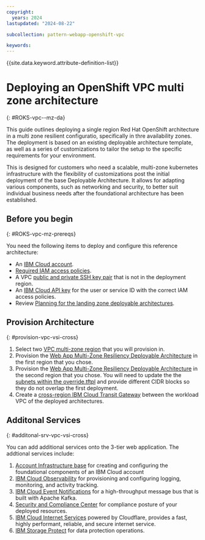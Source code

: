 ```yaml
---
copyright:
  years: 2024
lastupdated: "2024-08-22"

subcollection: pattern-webapp-openshift-vpc

keywords:
---
```

{{site.data.keyword.attribute-definition-list}}

# Deploying an OpenShift VPC multi zone architecture

{: #ROKS-vpc--mz-da}

This guide outlines deploying a single region Red Hat OpenShift architecture in a multi zone resilient configuratio, specifically in thre availability zones. The deployment is based on an existing deployable architecture template, as well as a series of customizations to tailor the setup to the specific requirements for your environment.

This is designed for customers who need a scalable, multi-zone kubernetes infrastructure with the flexibility of customizations post the initial deployment of the base Deployable Architecture. It allows for adapting various components, such as networking and security, to better suit individual business needs after the foundational architecture has been established.

## Before you begin
{: #ROKS-vpc-mz-prereqs}

You need the following items to deploy and configure this reference architecture:

* An [IBM Cloud account](https://cloud.ibm.com/registration).
* [Required IAM access policies](https://github.com/terraform-ibm-modules/terraform-ibm-web-app-mzr-da/tree/main/solutions/e2e#required-iam-access-policies).
* A VPC [public and private SSH key pair](https://cloud.ibm.com/docs/vpc?topic=vpc-ssh-keys&interface=ui) that is not in the deployment region.
* An [IBM Cloud API key](https://cloud.ibm.com/docs/account?topic=account-userapikey&interface=ui) for the user or service ID with the correct IAM access policies.
* Review [Planning for the landing zone deployable architectures](https://cloud.ibm.com/docs/secure-infrastructure-vpc?topic=secure-infrastructure-vpc-plan).

## Provision Architecture
{: #provision-vpc-vsi-cross}

1. Select two [VPC multi-zone region](https://cloud.ibm.com/docs/vpc?topic=vpc-creating-a-vpc-in-a-different-region&interface=cli) that you will provision in.
2. Provision the [Web App Multi-Zone Resiliency Deployable Architecture](https://cloud.ibm.com/catalog/7a4d68b4-cf8b-40cd-a3d1-f49aff526eb3/architecture/deploy-arch-ibm-web-app-mzr-75982e34-7b50-4945-96d9-4f686d669fc9-global) in the first region that you chose.
3. Provision the [Web App Multi-Zone Resiliency Deployable Architecture](https://cloud.ibm.com/catalog/7a4d68b4-cf8b-40cd-a3d1-f49aff526eb3/architecture/deploy-arch-ibm-web-app-mzr-75982e34-7b50-4945-96d9-4f686d669fc9-global) in the second region that you chose.  You will need to update the the [subnets within the override.tftpl](https://github.com/terraform-ibm-modules/terraform-ibm-web-app-mzr-da/blob/main/solutions/e2e/override.tftpl) and provide different CIDR blocks so they do not overlap the first deployment.
4. Create a [cross-region IBM Cloud Transit Gateway](https://cloud.ibm.com/docs/transit-gateway?topic=transit-gateway-ordering-transit-gateway&interface=ui) between the workload VPC of the deployed architectures.

## Additonal Services
{: #additonal-srv-vpc-vsi-cross}

You can add additional services onto the 3-tier web application.  The addtional services include:

1. [Account Infrastructure base](https://cloud.ibm.com/catalog/7a4d68b4-cf8b-40cd-a3d1-f49aff526eb3/architecture/deploy-arch-ibm-account-infra-base-63641cec-6093-4b4f-b7b0-98d2f4185cd6-global) for creating and configuring the foundational components of an IBM Cloud account
2. [IBM Cloud Observability](https://cloud.ibm.com/catalog/7a4d68b4-cf8b-40cd-a3d1-f49aff526eb3/architecture/deploy-arch-ibm-observability-a3137d28-79e0-479d-8a24-758ebd5a0eab-global) for provisioning and configuring logging, monitoring, and activity tracking.
3. [IBM Cloud Event Notifications](https://cloud.ibm.com/catalog/7a4d68b4-cf8b-40cd-a3d1-f49aff526eb3/architecture/deploy-arch-ibm-event-notifications-c7ac3ee6-4f48-4236-b974-b0cd8c624a46-global) for a high-throughput message bus that is built with Apache Kafka.
4. [Security and Compliance Center](https://cloud.ibm.com/catalog/7a4d68b4-cf8b-40cd-a3d1-f49aff526eb3/architecture/deploy-arch-ibm-scc-9423f9bc-1290-4c71-a9ac-01898bfa7ccc-global) for compliance posture of your deployed resources.
5. [IBM Cloud Internet Services](https://github.com/terraform-ibm-modules/terraform-ibm-cis) powered by Cloudflare, provides a fast, highly performant, reliable, and secure internet service.
6. [IBM Storage Protect](https://cloud.ibm.com/catalog/content/SPonIBMCloud-20c54034-d319-48c0-beb6-0b4adc54265c-global?catalog_query=aHR0cHM6Ly9jbG91ZC5pYm0uY29tL2NhdGFsb2c%2Fc2VhcmNoPXN0b3JhZ2UlMjUyMHByb3RlY3Qjc2VhcmNoX3Jlc3VsdHM%3D) for data protection operations.

